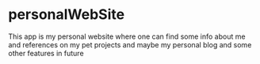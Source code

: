 # personalWebSite
This app is my personal website where one can find some info about me and references on my pet projects and maybe my personal blog and some other features in future
